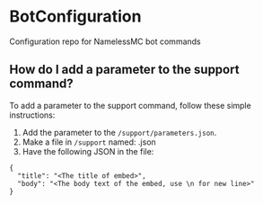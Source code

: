 # BotConfiguration
Configuration repo for NamelessMC bot commands

## How do I add a parameter to the support command?
To add a parameter to the support command, follow these simple instructions:
1. Add the parameter to the `/support/parameters.json`.
2. Make a file in `/support` named: <parameter>.json
3. Have the following JSON in the file:
```
{
  "title": "<The title of embed>",
  "body": "<The body text of the embed, use \n for new line>"
}
```
